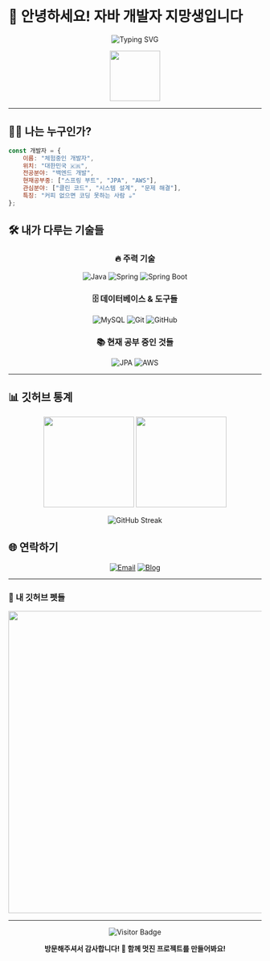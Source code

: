 # 🚀 안녕하세요! 자바 개발자 지망생입니다

<div align="center">
  
  ![Typing SVG](https://readme-typing-svg.herokuapp.com?font=Fira+Code&pause=1000&color=36BCF7&center=true&vCenter=true&width=435&lines=자바+%26+스프링+개발자+지망생+🌱;백엔드+개발에+푹+빠진+사람;매일+새로운+것을+배우는+중!)
  
  <img src="https://media.giphy.com/media/M9gbBd9nbDrOTu1Mqx/giphy.gif" width="100"/>
  
</div>

---

## 👨‍💻 나는 누구인가?

```javascript
const 개발자 = {
    이름: "체험중인 개발자",
    위치: "대한민국 🇰🇷",
    전공분야: "백엔드 개발",
    현재공부중: ["스프링 부트", "JPA", "AWS"],
    관심분야: ["클린 코드", "시스템 설계", "문제 해결"],
    특징: "커피 없으면 코딩 못하는 사람 ☕️"
};
```

## 🛠️ 내가 다루는 기술들

<div align="center">

### 🔥 주력 기술
![Java](https://img.shields.io/badge/Java-ED8B00?style=for-the-badge&logo=openjdk&logoColor=white)
![Spring](https://img.shields.io/badge/Spring-6DB33F?style=for-the-badge&logo=spring&logoColor=white)
![Spring Boot](https://img.shields.io/badge/Spring%20Boot-6DB33F?style=for-the-badge&logo=springboot&logoColor=white)

### 🗄️ 데이터베이스 & 도구들
![MySQL](https://img.shields.io/badge/MySQL-005C84?style=for-the-badge&logo=mysql&logoColor=white)
![Git](https://img.shields.io/badge/Git-F05032?style=for-the-badge&logo=git&logoColor=white)
![GitHub](https://img.shields.io/badge/GitHub-100000?style=for-the-badge&logo=github&logoColor=white)

### 📚 현재 공부 중인 것들
![JPA](https://img.shields.io/badge/JPA-59666C?style=for-the-badge&logo=hibernate&logoColor=white)
![AWS](https://img.shields.io/badge/AWS-FF9900?style=for-the-badge&logo=amazonaws&logoColor=white)

</div>

---

## 📊 깃허브 통계

<div align="center">
  
  <img height="180em" src="https://github-readme-stats.vercel.app/api?username=Che0807&show_icons=true&theme=radical&include_all_commits=true&count_private=true&hide_border=true"/>
  <img height="180em" src="https://github-readme-stats.vercel.app/api/top-langs/?username=Che0807&layout=compact&theme=radical&hide_border=true&langs_count=8"/>
  
</div>

<div align="center">
  
  ![GitHub Streak](https://github-readme-streak-stats.herokuapp.com/?user=Che0807&theme=radical&hide_border=true)
  
</div>

## 🌐 연락하기

<div align="center">
  
  [![Email](https://img.shields.io/badge/이메일-D14836?style=for-the-badge&logo=gmail&logoColor=white)](mailto:elpin0428@naver.com)
  [![Blog](https://img.shields.io/badge/블로그-FF5722?style=for-the-badge&logo=blogger&logoColor=white)](https://che01.tistory.com/)
  
</div>

---
  
  ### 🐾 내 깃허브 펫들
  <a href="https://github.com/devxb/gitanimals">
    <img src="https://render.gitanimals.org/farms/Che0807" width="600"/>
  </a>

---

<div align="center">
  
  ![Visitor Badge](https://visitor-badge.laobi.icu/badge?page_id=Che0807.Che0807)
  
  **방문해주셔서 감사합니다! 🚀 함께 멋진 프로젝트를 만들어봐요!**
  
</div>
